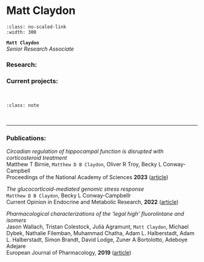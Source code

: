 # Matt Claydon

```{image} ../../img/members/headshot.png
:class: no-scaled-link
:width: 300
```

**`Matt Claydon`**  
_Senior Research Associate_  
[<i class="fa-solid fa-building-columns" style="color: #d74242;"></i>](https://research-information.bris.ac.uk/en/persons/matthew-d-b-claydon)
[<i class="fa-solid fa-envelope"></i>](mailto:matthew.claydon@bristol.ac.uk)
<!-- [<i class="fa-brands fa-twitter fa-lg" style="color:#2a67cf"></i>](https://www.twitter.com)
[<i class="fa-brands fa-linkedin-in fa-lg" style="color:#5a97d8"></i>](https://www.linkedin.com)
[<i class="fa-brands fa-researchgate" style="color: #57dba8;"></i>](https://www.researchgate.com)
[<i class="fa-brands fa-orcid" style="color: #6eee5d;"></i>](https://www.orcid.org)
[<i class="fa-brands fa-github" style="color: #696969;"></i>](https://www.github.com) -->



### Research:
 

### Current projects:


&nbsp;


```{admonition} Outside of the lab
:class: note

``` 


&nbsp;

---


### Publications:

_Circadian regulation of hippocampal function is disrupted with corticosteroid treatment_<br>
Matthew T Birnie, `Matthew D B Claydon`, Oliver R Troy, Becky L Conway-Campbell <br>
Proceedings of the National Academy of Sciences **2023** ([article](https://www.pnas.org/doi/10.1073/pnas.2211996120)) 

_The glucocorticoid-mediated genomic stress response_<br>
`Matthew D B Claydon`, Becky L Conway-Campbellr <br>
Current Opinion in Endocrine and Metabolic Research, **2022** ([article](https://www.sciencedirect.com/science/article/pii/S2451965022000485?via%3Dihub)) 

_Pharmacological characterizations of the 'legal high' fluorolintane and isomers_<br>
Jason Wallach, Tristan Colestock, Julià Agramunt, `Matt Claydon`, Michael Dybek, Nathalie Filemban, Muhammad Chatha, Adam L. Halberstadt, Adam L. Halberstadt, Simon Brandt, David Lodge, Zuner A Bortolotto, Adeboye Adejare <br>
European Journal of Pharmacology, **2019** ([article](https://www.sciencedirect.com/science/article/pii/S0014299919303784?via%3Dihub))


&nbsp;




